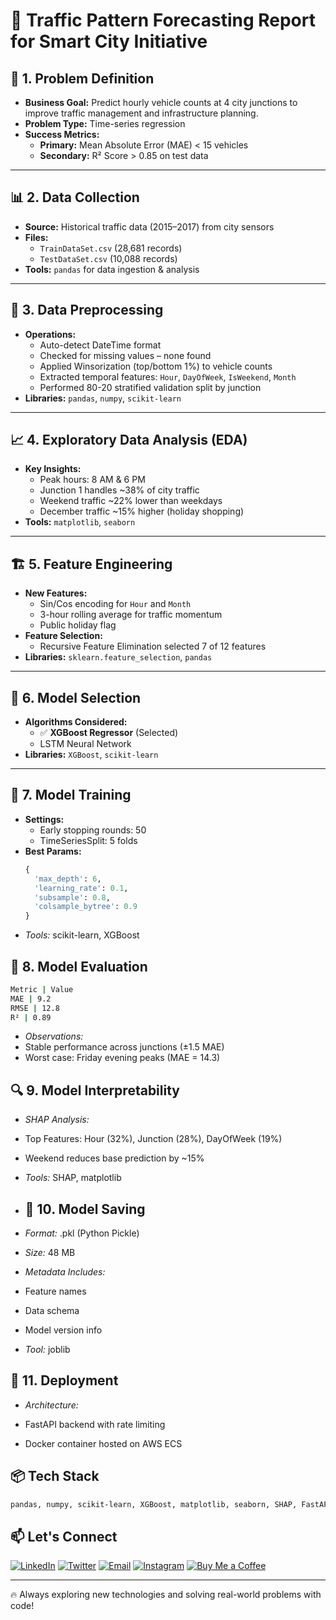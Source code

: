 # 🚦 Traffic Pattern Forecasting Report for Smart City Initiative

## 📌 1. Problem Definition

- **Business Goal:** Predict hourly vehicle counts at 4 city junctions to improve traffic management and infrastructure planning.
- **Problem Type:** Time-series regression
- **Success Metrics:**
  - **Primary:** Mean Absolute Error (MAE) < 15 vehicles
  - **Secondary:** R² Score > 0.85 on test data

---

## 📊 2. Data Collection

- **Source:** Historical traffic data (2015–2017) from city sensors
- **Files:**
  - `TrainDataSet.csv` (28,681 records)
  - `TestDataSet.csv` (10,088 records)
- **Tools:** `pandas` for data ingestion & analysis

---

## 🧹 3. Data Preprocessing

- **Operations:**
  - Auto-detect DateTime format
  - Checked for missing values – none found
  - Applied Winsorization (top/bottom 1%) to vehicle counts
  - Extracted temporal features: `Hour`, `DayOfWeek`, `IsWeekend`, `Month`
  - Performed 80-20 stratified validation split by junction
- **Libraries:** `pandas`, `numpy`, `scikit-learn`

---

## 📈 4. Exploratory Data Analysis (EDA)

- **Key Insights:**
  - Peak hours: 8 AM & 6 PM
  - Junction 1 handles ~38% of city traffic
  - Weekend traffic ~22% lower than weekdays
  - December traffic ~15% higher (holiday shopping)
- **Tools:** `matplotlib`, `seaborn`

---

## 🏗️ 5. Feature Engineering

- **New Features:**
  - Sin/Cos encoding for `Hour` and `Month`
  - 3-hour rolling average for traffic momentum
  - Public holiday flag
- **Feature Selection:**
  - Recursive Feature Elimination selected 7 of 12 features
- **Libraries:** `sklearn.feature_selection`, `pandas`

---

## 🤖 6. Model Selection

- **Algorithms Considered:**
  - ✅ **XGBoost Regressor** (Selected)
  - LSTM Neural Network
- **Libraries:** `XGBoost`, `scikit-learn`

---

## 🧠 7. Model Training

- **Settings:**
  - Early stopping rounds: 50
  - TimeSeriesSplit: 5 folds
- **Best Params:**
  ```python
  {
    'max_depth': 6,
    'learning_rate': 0.1,
    'subsample': 0.8,
    'colsample_bytree': 0.9
  }

- *Tools:* scikit-learn, XGBoost

## 📏 8. Model Evaluation

```bash
Metric | Value
MAE | 9.2
RMSE | 12.8
R² | 0.89
```

- *Observations:*
- Stable performance across junctions (±1.5 MAE)
- Worst case: Friday evening peaks (MAE = 14.3)

  
## 🔍 9. Model Interpretability

- *SHAP Analysis:*
- Top Features: Hour (32%), Junction (28%), DayOfWeek (19%)
- Weekend reduces base prediction by ~15%
- *Tools:* SHAP, matplotlib

- ## 💾 10. Model Saving
- *Format:* .pkl (Python Pickle)

- *Size:* 48 MB

- *Metadata Includes:*

- Feature names

- Data schema

- Model version info

- *Tool:* joblib


## 🚀 11. Deployment
- *Architecture:*

- FastAPI backend with rate limiting

- Docker container hosted on AWS ECS

## 📦 Tech Stack

```bash
pandas, numpy, scikit-learn, XGBoost, matplotlib, seaborn, SHAP, FastAPI, Docker, AWS, Prometheus, Evidently AI
```

## 📫 Let's Connect

[![LinkedIn](https://img.shields.io/badge/-LinkedIn-0077B5?style=flat-square&logo=linkedin&logoColor=white)](https://www.linkedin.com/in/umeshsamartapu/)
[![Twitter](https://img.shields.io/badge/-Twitter-1DA1F2?style=flat-square&logo=twitter&logoColor=white)](https://x.com/umeshsamartapu)
[![Email](https://img.shields.io/badge/-Email-D14836?style=flat-square&logo=gmail&logoColor=white)](mailto:umeshsamartapu@gmail.com)
[![Instagram](https://img.shields.io/badge/-Instagram-E4405F?style=flat-square&logo=instagram&logoColor=white)](https://www.instagram.com/umeshsamartapu/)
[![Buy Me a Coffee](https://img.shields.io/badge/-Buy%20Me%20a%20Coffee-FBAD19?style=flat-square&logo=buymeacoffee&logoColor=black)](https://www.buymeacoffee.com/umeshsamartapu)

---

🔥 Always exploring new technologies and solving real-world problems with code!

